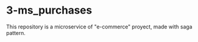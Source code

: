 # 3-ms_purchases
This repository is a microservice of "e-commerce" proyect, made with saga pattern.
